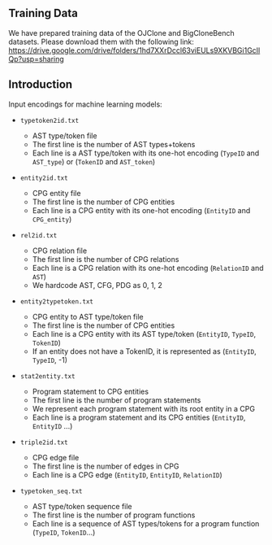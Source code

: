 ## Training Data
We have prepared training data of the OJClone and BigCloneBench
datasets. Please download them with the following link: https://drive.google.com/drive/folders/1hd7XXrDccl63viEULs9XKVBGi1GcIlQp?usp=sharing


## Introduction
Input encodings for machine learning models:
* `typetoken2id.txt`
    * AST type/token file
    * The first line is the number of AST types+tokens
    * Each line is a AST type/token with its one-hot encoding (`TypeID` and
      `AST_type`) or (`TokenID` and `AST_token`)

* `entity2id.txt`
    * CPG entity file
    * The first line is the number of CPG entities
    * Each line is a CPG entity with its one-hot encoding (`EntityID` and `CPG_entity`)

* `rel2id.txt`
    * CPG relation file
    * The first line is the number of CPG relations
    * Each line is a CPG relation with its one-hot encoding (`RelationID` and
      `AST`)
    * We hardcode AST, CFG, PDG as 0, 1, 2

* `entity2typetoken.txt`
    * CPG entity to AST type/token file
    * The first line is the number of CPG entities
    * Each line is a CPG entity with its AST type/token (`EntityID`, `TypeID`,
      `TokenID`)
    * If an entity does not have a TokenID, it is represented as (`EntityID`,
      `TypeID`, -1)

* `stat2entity.txt`
    * Program statement to CPG entities
    * The first line is the number of program statements
    * We represent each program statement with its root entity in a CPG
    * Each line is a program statement and its CPG entities (`EntityID`, `EntityID` ...)

* `triple2id.txt`
    * CPG edge file
    * The first line is the number of edges in CPG
    * Each line is a CPG edge (`EntityID`, `EntityID`, `RelationID`)

* `typetoken_seq.txt`
    * AST type/token sequence file
    * The first line is the number of program functions
    * Each line is a sequence of AST types/tokens for a program function (`TypeID`, `TokenID`...)